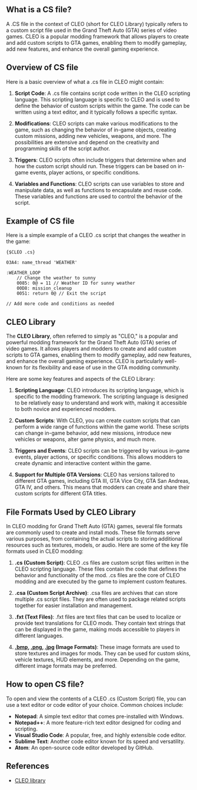 ## What is a CS file?

A .CS file in the context of CLEO (short for CLEO Library) typically refers to a custom script file used in the Grand Theft Auto (GTA) series of video games. CLEO is a popular modding framework that allows players to create and add custom scripts to GTA games, enabling them to modify gameplay, add new features, and enhance the overall gaming experience.

## Overview of CS file

Here is a basic overview of what a .cs file in CLEO might contain:

1.  **Script Code**: A .cs file contains script code written in the CLEO scripting language. This scripting language is specific to CLEO and is used to define the behavior of custom scripts within the game. The code can be written using a text editor, and it typically follows a specific syntax.
    
2.  **Modifications**: CLEO scripts can make various modifications to the game, such as changing the behavior of in-game objects, creating custom missions, adding new vehicles, weapons, and more. The possibilities are extensive and depend on the creativity and programming skills of the script author.
    
3.  **Triggers**: CLEO scripts often include triggers that determine when and how the custom script should run. These triggers can be based on in-game events, player actions, or specific conditions.
    
4.  **Variables and Functions**: CLEO scripts can use variables to store and manipulate data, as well as functions to encapsulate and reuse code. These variables and functions are used to control the behavior of the script.

## Example of CS file

Here is a simple example of a CLEO .cs script that changes the weather in the game:

```
{$CLEO .cs}

03A4: name_thread 'WEATHER'

:WEATHER_LOOP
    // Change the weather to sunny
    0085: 0@ = 11 // Weather ID for sunny weather
    00D8: mission_cleanup
    0051: return 0@ // Exit the script

// Add more code and conditions as needed
```

## CLEO Library

The **CLEO Library**, often referred to simply as "CLEO," is a popular and powerful modding framework for the Grand Theft Auto (GTA) series of video games. It allows players and modders to create and add custom scripts to GTA games, enabling them to modify gameplay, add new features, and enhance the overall gaming experience. CLEO is particularly well-known for its flexibility and ease of use in the GTA modding community.

Here are some key features and aspects of the CLEO Library:

1.  **Scripting Language**: CLEO introduces its scripting language, which is specific to the modding framework. The scripting language is designed to be relatively easy to understand and work with, making it accessible to both novice and experienced modders.
    
2.  **Custom Scripts**: With CLEO, you can create custom scripts that can perform a wide range of functions within the game world. These scripts can change in-game behavior, add new missions, introduce new vehicles or weapons, alter game physics, and much more.
    
3.  **Triggers and Events**: CLEO scripts can be triggered by various in-game events, player actions, or specific conditions. This allows modders to create dynamic and interactive content within the game.
    
4.  **Support for Multiple GTA Versions**: CLEO has versions tailored to different GTA games, including GTA III, GTA Vice City, GTA San Andreas, GTA IV, and others. This means that modders can create and share their custom scripts for different GTA titles.

## File Formats Used by CLEO Library

In CLEO modding for Grand Theft Auto (GTA) games, several file formats are commonly used to create and install mods. These file formats serve various purposes, from containing the actual scripts to storing additional resources such as textures, models, or audio. Here are some of the key file formats used in CLEO modding:

1.  **.cs (Custom Script)**: CLEO .cs files are custom script files written in the CLEO scripting language. These files contain the code that defines the behavior and functionality of the mod. .cs files are the core of CLEO modding and are executed by the game to implement custom features.
    
2.  **.csa (Custom Script Archive)**: .csa files are archives that can store multiple .cs script files. They are often used to package related scripts together for easier installation and management.
    
3.  **.fxt (Text Files)**: .fxt files are text files that can be used to localize or provide text translations for CLEO mods. They contain text strings that can be displayed in the game, making mods accessible to players in different languages.
    
4.  **[.bmp](/image/bmp/), [.png](/image/png/), [.jpg](/image/jpeg/) (Image Formats)**: These image formats are used to store textures and images for mods. They can be used for custom skins, vehicle textures, HUD elements, and more. Depending on the game, different image formats may be preferred.

## How to open CS file?

To open and view the contents of a CLEO .cs (Custom Script) file, you can use a text editor or code editor of your choice. Common choices include:

-   **Notepad**: A simple text editor that comes pre-installed with Windows.
-   **Notepad++**: A more feature-rich text editor designed for coding and scripting.
-   **Visual Studio Code**: A popular, free, and highly extensible code editor.
-   **Sublime Text**: Another code editor known for its speed and versatility.
-   **Atom**: An open-source code editor developed by GitHub.

## References
* [CLEO library](https://cleo.li/)
